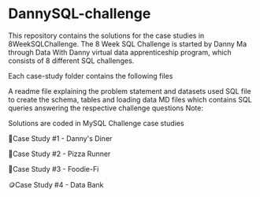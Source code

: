 # DannySQL-challenge

This repository contains the solutions for the case studies in 8WeekSQLChallenge. The 8 Week SQL Challenge is started by Danny Ma through Data With Danny virtual data apprenticeship program, which consists of 8 different SQL challenges.

Each case-study folder contains the following files

A readme file explaining the problem statement and datasets used
SQL file to create the schema, tables and loading data
MD files which contains SQL queries answering the respective challenge questions
Note:

Solutions are coded in MySQL
Challenge case studies

🍜Case Study #1 - Danny's Diner

🍕Case Study #2 - Pizza Runner

🥑Case Study #3 - Foodie-Fi

🪙Case Study #4 - Data Bank
